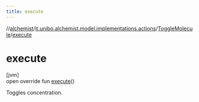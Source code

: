 ```yaml
---
title: execute
---
```

//[alchemist](../../../index.html)/[it.unibo.alchemist.model.implementations.actions](../index.html)/[ToggleMolecule](index.html)/[execute](execute.html)



# execute



[jvm]\
open override fun [execute](execute.html)()



Toggles concentration.




